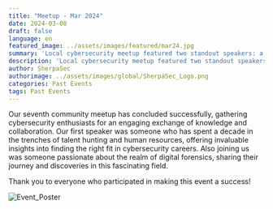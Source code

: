 ```yaml
---
title: "Meetup - Mar 2024"
date: 2024-03-08
draft: false
language: en
featured_image: ../assets/images/featured/mar24.jpg
summary: 'Local cybersecurity meetup featured two standout speakers: a seasoned industry veteran with extensive experience in talent hunting and human resources and an university student specializing in forensics'
description: 'Local cybersecurity meetup featured two standout speakers: a seasoned industry veteran with extensive experience in talent hunting and human resources and an university student specializing in forensics'
author: SherpaSec
authorimage: ../assets/images/global/SherpaSec_Logo.png
categories: Past Events
tags: Past Events
---
```


Our seventh community meetup has concluded successfully, gathering cybersecurity enthusiasts for an engaging exchange of knowledge and collaboration. Our first speaker was someone who has spent a decade in the trenches of talent hunting and human resources, offering invaluable insights into finding the right fit in cybersecurity careers. Also joining us was someone passionate about the realm of digital forensics, sharing their journey and discoveries in this fascinating field.

Thank you to everyone who participated in making this event a success!

![Event_Poster](/images/posters/20240307_Poster_Mar.png)